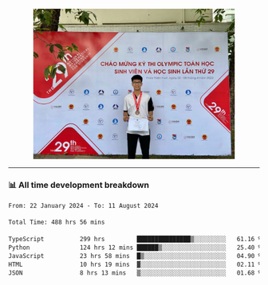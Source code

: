 <p align="center"><img src="asset/header.jpg" width="80%"/></p>

---
<!-- 
<details>
  <summary>📃 My Resume</summary>

### Education

- 📖 **Information Technology**\
📆 10/2021 - present\
📍 **Thang Long University** - Hoang Mai, Hanoi, Vietnam -->

<!-- ### Experience
- 👨‍💻 **Full Stack Web Intern**\
📆 09/2022 - 12/2023\
📍 **TECH 5S** -  Luu Huu Phuong, Phuong My Dinh I, Nam Tu Liem, Hanoi.


- 👨‍💻 **Full Stack Web Fresher**\
📆 1/2022 - 05/2023\
📍 **TECH 5S** -  Luu Huu Phuong, Phuong My Dinh I, Nam Tu Liem, Hanoi.

- 👨‍💻 **Frontend Web Fresher**\
📆 11/2023 - present\
📍 **White Neuron** -  Mau Luong, Ha Dong, Hanoi, Vietnam
</details> -->

### 📊 All time development breakdown

<!--START_SECTION:waka-->

```txt
From: 22 January 2024 - To: 11 August 2024

Total Time: 488 hrs 56 mins

TypeScript          299 hrs         ███████████████▒░░░░░░░░░   61.16 %
Python              124 hrs 12 mins ██████▒░░░░░░░░░░░░░░░░░░   25.40 %
JavaScript          23 hrs 58 mins  █▒░░░░░░░░░░░░░░░░░░░░░░░   04.90 %
HTML                10 hrs 19 mins  ▓░░░░░░░░░░░░░░░░░░░░░░░░   02.11 %
JSON                8 hrs 13 mins   ▒░░░░░░░░░░░░░░░░░░░░░░░░   01.68 %
```

<!--END_SECTION:waka-->
